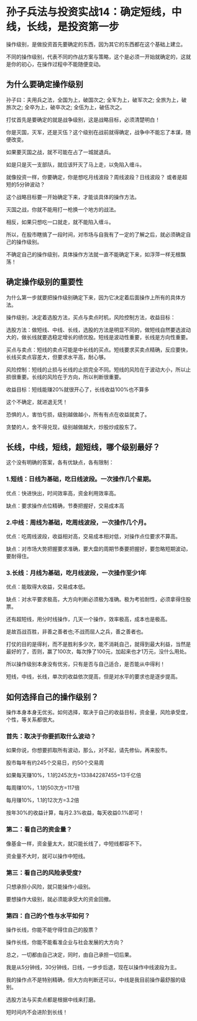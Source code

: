 # 孙子兵法与投资实战14：确定短线，中线，长线，是投资第一步

操作级别，是做投资首先要确定的东西，因为其它的东西都在这个基础上建立。

不同的操作级别，代表不同的作战方案与策略，这个是必须一开始就确定的，这就是你的初心，在操作过程中不能随便变动。

## 为什么要确定操作级别
孙子曰：夫用兵之法，全国为上，破国次之; 全军为上，破军次之; 全旅为上，破旅次之; 全卒为上，破卒次之; 全伍为上，破伍次之。

打仗首先是要确定的就是战争级别，这是战略目标，必须清楚明白！

你是灭国，灭军，还是灭伍？这个级别在战前就得确定，战争中不能忘了本谋，随便改变。

如果要灭国之战，就不可能在占了一城就退兵。

如是只是灭一支部队，就应该歼灭了马上走，以免陷入缠斗。

就像投资一样，你要确定，你是想吃月线波段？周线波段？日线波段？ 或者是超短的5分钟波动？

这个战略目标要一开始确定下来，才能谈具体的操作方法。

灭国之战，你就不能用打一枪换一个地方的战法。

相反，如果只想吃一口就走，就不能陷入缠斗。

所以，在股市瞎搞了一段时间，对市场与自我有了一定的了解之后，就必须确定自己的操作级别。

不确定自己的操作级别，具体操作方法就一直不能确定下来，如浮萍一样无根飘荡！

## 确定操作级别的重要性
为什么第一步就要把操作级别确定下来，因为它决定着后面操作上所有的具体方法。

操作级别，决定着选股方法，买点与卖点时机，风险控制方法，收益目标：

选股方法：做短线、中线、长线，选股的方法是明显不同的，做短线自然要选波动大的，做长线就要选稳定增长的绩优股。短线是波动性重要，长线是方向性重要。

买点与卖点：短线的卖点可能是中长线的买点。短线要求买卖点精确，反应要快，长线买卖点容差大，但要求水平高，耐心够。

风险控制：短线的止损与长线的止损完全不同。短线的风险在于波动大小，所以止损很重要。长线的风险在于方向，所以判断很重要。

收益目标：短线能赚20%就很开心了，长线收益100%也不算多

这个不确定，就进退无凭！

恐惧的人，害怕亏损，级别越做越小，所有有点在收益就卖了。

贪婪的人，舍不得兑现，级别越做越大，炒股炒成股东了。

## 长线，中线，短线，超短线，哪个级别最好？
这个没有明确的答案，各有优缺点，各有限制：

### 1.短线：日线为基础，吃日线波段。一次操作几个星期。

优点：快进快出，时间效率高，资金利用效率高。

缺点：要求操作点位精确，节奏把握好，交易成本高

### 2.中线：周线为基础，吃周线波段，一次操作几个月。

优点：吃周线波段，收益相对高，交易成本相对低，对操作点位要求不算高。

缺点：对市场大势把握要求准确，要大盘的周期节奏要把握好，要忽略短期波动，要耐得住。

### 3.长线：月线为基础，吃月线波段，一次操作至少1年

优点：能取得大收益，交易成本低。

缺点：对水平要求极高，大方向判断必须极为准确。极为考验耐性，必须拿得住股票。

还有超短线，用分时线操作，几天一个操作，效率极高，成本也是极高。

是故百战百胜，非善之善者也;不战而屈人之兵，善之善者也。

打仗的目的是得利，而不是胜利多少次，能不消耗自己，就得到最大利益，当然是最好的了，否则，赢了100次，每次挣了100元，加起来也才1万元，没什么用处。

所以操作级别本身没有优劣，只有是否与自己适合，是否能从中得利！

短线，中线，长线，单次的收益依次提高，但是对水平的要求也是逐步提高。

## 如何选择自己的操作级别？
操作本身本身无优劣。如何选择，取决于自己的收益目标，资金量，风险承受度，个性，等关系都很大。

### 首先：取决于你要抓取什么波动？

如果你说，你想要抓取所有波动，那么，对不起，请先修仙，再来股市。

股市每年有约245个交易日，约50个交易周

如果每天赚10%，1.1的245次方=133842287455=13千亿倍

每周赚10%，1.1的50次方=117倍

每月赚10%，1.1的12次方=3.2倍

按年30%的收益计算，每月2.3%收益，每天收益0.1%即可！

### 第二：看自己的资金量？

像基金一样，资金量太大，就只能长线了，中短线都容不下。

资金量不大时，就可以操作中短线。

### 第三：看自己的风险承受度?

只想承担小风险，就只能操作小级别。

要想操作大级别，就必须能承受大的资金回撤。

### 第四：自己的个性与水平如何？

操作长线，你能不能守得住自己的股票？

操作长线，你能不能看准企业与社会发展的大方向？

总之，一切都由自己决定，同时，由自己承担一切后果。

我是从5分钟线，30分钟线，日线，一步步后退，现在以操作中线波段为主。

我的操作点不是特别精确，但大方向判断还可以，中线是我目前操作最舒服的级别。

选股方法与买卖点都是根据中线来打磨。

短时间内不会进阶到长线！
